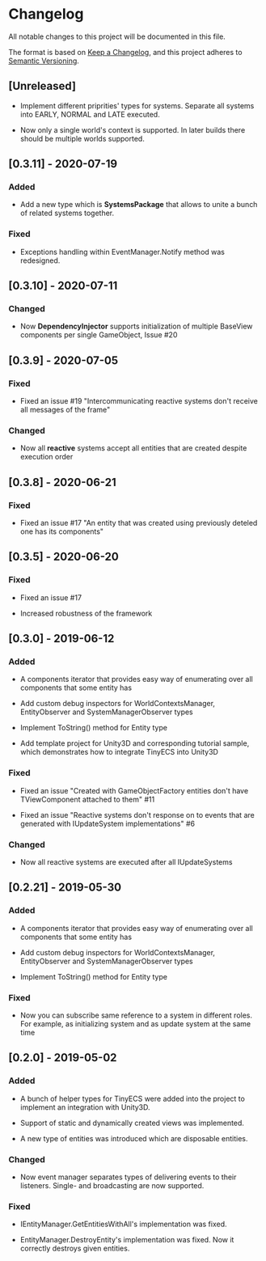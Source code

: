 # Changelog

All notable changes to this project will be documented in this file.

The format is based on [Keep a Changelog](https://keepachangelog.com/en/1.0.0/),
and this project adheres to [Semantic Versioning](https://semver.org/spec/v2.0.0.html).

## [Unreleased]

- Implement different priprities' types for systems. Separate all systems into EARLY, NORMAL and LATE executed.

- Now only a single world's context is supported. In later builds there should be multiple worlds supported.

## [0.3.11] - 2020-07-19

### Added

- Add a new type which is **SystemsPackage** that allows to unite a bunch of related systems together.

### Fixed 

- Exceptions handling within EventManager.Notify method was redesigned.

## [0.3.10] - 2020-07-11

### Changed

- Now **DependencyInjector** supports initialization of multiple BaseView components per single GameObject, Issue #20

## [0.3.9] - 2020-07-05

### Fixed

- Fixed an issue #19 "Intercommunicating reactive systems don't receive all messages of the frame"

### Changed

- Now all **reactive** systems accept all entities that are created despite execution order

## [0.3.8] - 2020-06-21

### Fixed

- Fixed an issue #17 "An entity that was created using previously deteled one has its components"

## [0.3.5] - 2020-06-20

### Fixed

- Fixed an issue #17

- Increased robustness of the framework

## [0.3.0] - 2019-06-12

### Added

- A components iterator that provides easy way of enumerating over all components that some entity has

- Add custom debug inspectors for WorldContextsManager, EntityObserver and SystemManagerObserver types

- Implement ToString() method for Entity type

- Add template project for Unity3D and corresponding tutorial sample, which demonstrates how to integrate TinyECS into Unity3D

### Fixed

- Fixed an issue "Created with GameObjectFactory entities don't have TViewComponent attached to them" #11

- Fixed an issue "Reactive systems don't response on to events that are generated with IUpdateSystem implementations" #6

### Changed

- Now all reactive systems are executed after all IUpdateSystems

## [0.2.21] - 2019-05-30

### Added

- A components iterator that provides easy way of enumerating over all components that some entity has

- Add custom debug inspectors for WorldContextsManager, EntityObserver and SystemManagerObserver types

- Implement ToString() method for Entity type

### Fixed

- Now you can subscribe same reference to a system in different roles. For example, as initializing system and as update system at the same time

## [0.2.0] - 2019-05-02

### Added

- A bunch of helper types for TinyECS were added into the project to implement an integration with Unity3D.

- Support of static and dynamically created views was implemented.

- A new type of entities was introduced which are disposable entities.

### Changed

- Now event manager separates types of delivering events to their listeners. Single- and broadcasting are now supported.

### Fixed

- IEntityManager.GetEntitiesWithAll's implementation was fixed. 

- EntityManager.DestroyEntity's implementation was fixed. Now it correctly destroys given entities.